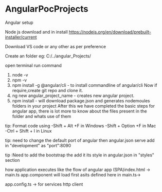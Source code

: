 # AngularPocProjects

Angular setup 

Node js download and in install
https://nodejs.org/en/download/prebuilt-installer/current

Download VS code or any other as per preference

Create an folder eg: C:/../angular_Projects/

open terminal run command 
1. node -v
2. npm -v
3. npm install -g @angular/cli   - to install commandline of angular/cli
Now if require,create git repo and clone it.
4. ng new angular_project_name   - creates new angular project.
5. npm install  - will download package.json and generates nodemoules folders in your project
After this we have completed the basic steps for angular app, there is lot more to know about the files present in the folder and whats use of them

  tip: Format code using 
  -Shift + Alt +F in Windows
  -Shift + Option +F in Mac
  -Ctrl + Shift + I in Linux


  tip: need to change the default port of angular then angular.json serve add in "development" as "port":8090


  tip :Need to add the bootstrap the add it its style in angular.json in  "styles" section 

how application executes like the flow of angular app
(SPA)index.html -> main.ts  app.component will load first asits defined here in main.ts->

app.config.ts ->
for services
http client

